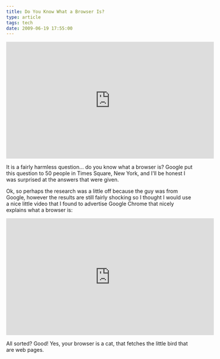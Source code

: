 ```yaml
---
title: Do You Know What a Browser Is?
type: article
tags: tech
date: 2009-06-19 17:55:00
---
```


<iframe width="560" height="315" src="https://www.youtube.com/embed/o4MwTvtyrUQ?rel=0" frameborder="0" allowfullscreen></iframe>
<p>It is a fairly harmless question... do you know what a browser is?  Google put this question to 50 people in Times Square, New York, and I'll be honest I was surprised at the answers that were given.</p>
<p>Ok, so perhaps the research was a little off because the guy was from Google, however the results are still fairly shocking so I thought I would use a nice little video that I found to advertise Google Chrome that nicely explains what a browser is:</p>
<iframe width="560" height="315" src="https://www.youtube.com/embed/5535Ts-iOP0?rel=0" frameborder="0" allowfullscreen></iframe>
<p>All sorted? Good! Yes, your browser is a cat, that fetches the little bird that are web pages.</p>
